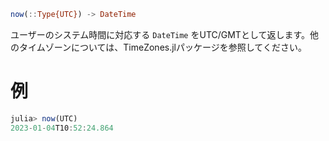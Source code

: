 ```julia
now(::Type{UTC}) -> DateTime
```

ユーザーのシステム時間に対応する `DateTime` をUTC/GMTとして返します。他のタイムゾーンについては、TimeZones.jlパッケージを参照してください。

# 例

```julia
julia> now(UTC)
2023-01-04T10:52:24.864
```
